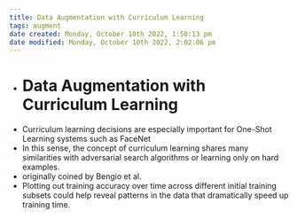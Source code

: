 ```yaml
---
title: Data Augmentation with Curriculum Learning
tags: augment
date created: Monday, October 10th 2022, 1:58:13 pm
date modified: Monday, October 10th 2022, 2:02:06 pm
---
```


- # Data Augmentation with Curriculum Learning
- Curriculum learning decisions are especially important for One-Shot Learning systems such as FaceNet
- In this sense, the concept of curriculum learning shares many similarities with adversarial search algorithms or learning only on hard examples.
- originally coined by Bengio et al.
- Plotting out training accuracy over time across different initial training subsets could help reveal patterns in the data that dramatically speed up training time.


